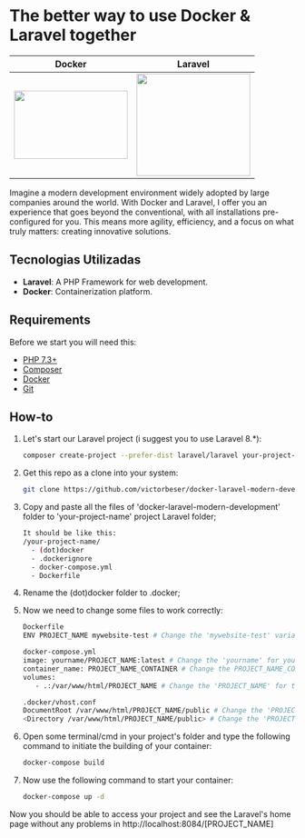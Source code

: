 # The better way to use Docker & Laravel together

| Docker | Laravel |
|--------|---------|
| <img src="https://www.docker.com/wp-content/uploads/2023/05/symbol_blue-docker-logo.png" width="200px" height="120px" /> | <img src="https://upload.wikimedia.org/wikipedia/commons/thumb/9/9a/Laravel.svg/1200px-Laravel.svg.png" width="200px" height="180px" /> |

Imagine a modern development environment widely adopted by large companies around the world. 
With Docker and Laravel, I offer you an experience that goes beyond the conventional, with all installations pre-configured for you. 
This means more agility, efficiency, and a focus on what truly matters: creating innovative solutions.

## Tecnologias Utilizadas

- **Laravel**: A PHP Framework for web development.
- **Docker**: Containerization platform.

## Requirements

Before we start you will need this:

- [PHP 7.3+](https://www.php.net/downloads)
- [Composer](https://getcomposer.org/download/)
- [Docker](https://www.docker.com/get-started)
- [Git](https://git-scm.com/downloads)

## How-to

1. Let's start our Laravel project (i suggest you to use Laravel 8.*):

   ```bash
   composer create-project --prefer-dist laravel/laravel your-project-name "8.*"

2. Get this repo as a clone into your system:

   ```bash
   git clone https://github.com/victorbeser/docker-laravel-modern-development.git

3. Copy and paste all the files of 'docker-laravel-modern-development' folder to 'your-project-name' project Laravel folder;
   
   ```bash
   It should be like this:
   /your-project-name/
     - (dot)docker
     - .dockerignore
     - docker-compose.yml
     - Dockerfile

4. Rename the (dot)docker folder to .docker;
5. Now we need to change some files to work correctly:
   
   ```bash
   Dockerfile
   ENV PROJECT_NAME mywebsite-test # Change the 'mywebsite-test' variable with the name of your application

   docker-compose.yml
   image: yourname/PROJECT_NAME:latest # Change the 'yourname' for your desired name and the 'PROJECT_NAME' for the name of your application
   container_name: PROJECT_NAME_CONTAINER # Change the PROJECT_NAME_CONTAINER for the name of your application, like MYAPP_CONTAINER or something like this
   volumes:
      - .:/var/www/html/PROJECT_NAME # Change the 'PROJECT_NAME' for the name of your application

   .docker/vhost.conf
   DocumentRoot /var/www/html/PROJECT_NAME/public # Change the 'PROJECT_NAME' for the name of your application
   <Directory /var/www/html/PROJECT_NAME/public> # Change the 'PROJECT_NAME' for the name of your application

6. Open some terminal/cmd in your project's folder and type the following command to initiate the building of your container:
   
   ```bash
   docker-compose build

7. Now use the following command to start your container:
   
   ```bash
   docker-compose up -d

Now you should be able to access your project and see the Laravel's home page without any problems in http://localhost:8084/[PROJECT_NAME]
